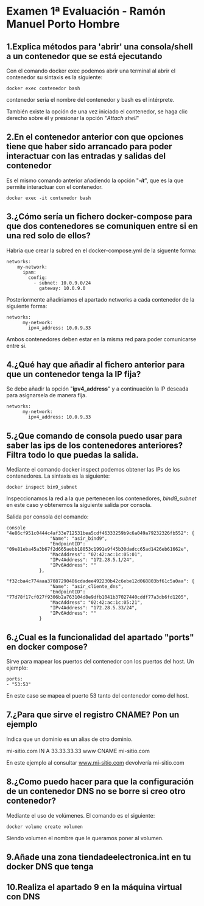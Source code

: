# Examen 1ª Evaluación - Ramón Manuel Porto Hombre

## 1.Explica métodos para 'abrir' una consola/shell a un contenedor que se está ejecutando

Con el comando docker exec podemos abrir una terminal al abrir el contenedor su sintaxis es la siguiente:
~~~
docker exec contenedor bash
~~~ 
contenedor sería el nombre del contenedor y bash es el intérprete.

También existe la opción de una vez iniciado el contenedor, se haga clic derecho sobre él y presionar la opción "*Attach shell*"

## 2.En el contenedor anterior con que opciones tiene que haber sido arrancado para poder interactuar con las entradas y salidas del contenedor

Es el mismo comando anterior añadiendo la opción "***-it***", que es la que permite interactuar con el contenedor.

~~~
docker exec -it contenedor bash
~~~ 
    
## 3.¿Cómo sería un fichero docker-compose para que dos contenedores se comuniquen entre si en una red solo de ellos?
Habría que crear la subred en el docker-compose.yml de la siguente forma:
~~~
networks:
    my-network:
      ipam:
        config:
          - subnet: 10.0.9.0/24
            gateway: 10.0.9.0
~~~

Posteriormente añadiríamos el apartado networks a cada contenedor de la siguiente forma:
~~~
networks:
      my-network:
        ipv4_address: 10.0.9.33
~~~

Ambos contenedores deben estar en la misma red para poder comunicarse entre si.    

## 4.¿Qué hay que añadir al fichero anterior para que un contenedor tenga la IP fija?

Se debe añadir la opción "**ipv4_address**" y a continuación la IP deseada para asignarsela de manera fija.
~~~
networks:
      my-network:
        ipv4_address: 10.0.9.33
~~~
    
## 5.¿Que comando de consola puedo usar para saber las ips de los contenedores anteriores? Filtra todo lo que puedas la salida.

Mediante el comando docker inspect podemos obtener las IPs de los contenedores. La sintaxis es la siguiente:

~~~
docker inspect bin9_subnet
~~~

Inspeccionamos la red a la que pertenecen los contenedores, *bind9_subnet* en este caso y obtenemos la siguiente salida por consola.

Salida por consola del comando:
```
console
"4e86cf951c0444c4af33e712531bea5cdf46333259b9c6a049a79232326fb552": {
                "Name": "asir_bind9",
                "EndpointID": "09e81eba45a3b67f2d665aebb18053c1991e9f45b30dadcc65ad1426eb61662e",
                "MacAddress": "02:42:ac:1c:05:01",
                "IPv4Address": "172.28.5.1/24",
                "IPv6Address": ""
            },
            "f32cba4c774aaa37087290486cdadee492230b42c6ebe12d068803bf61c5a0aa": {
                "Name": "asir_cliente_dns",
                "EndpointID": "77d78f17cf027f9306b2a763104d8e9dfb1041b37027440cddf77a3db6fd1205",
                "MacAddress": "02:42:ac:1c:05:21",
                "IPv4Address": "172.28.5.33/24",
                "IPv6Address": ""
            }
```


## 6.¿Cual es la funcionalidad del apartado "ports" en docker compose?
Sirve para mapear los puertos del contenedor con los puertos del host.
Un ejemplo:
~~~
ports:
- "53:53"
~~~
En este caso se mapea el puerto 53 tanto del contenedor como del host.   
   

## 7.¿Para que sirve el registro CNAME? Pon un ejemplo
Indica que un dominio es un alias de otro dominio.

mi-sitio.com    IN  A   33.33.33.33
www     CNAME   mi-sitio.com

En este ejemplo al consultar www.mi-sitio.com devolvería mi-sitio.com

## 8.¿Como puedo hacer para que la configuración de un contenedor DNS no se borre si creo otro contenedor?

Mediante el uso de volúmenes. El comando es el siguiente:

~~~
docker volume create volumen
~~~
Siendo volumen el nombre que le queramos poner al volumen.
   
## 9.Añade una zona tiendadeelectronica.int en tu docker DNS que tenga
   

## 10.Realiza el apartado 9 en la máquina virtual con DNS
